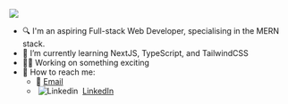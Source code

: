 <!-- Typing SVG by DenverCoder1 - https://github.com/DenverCoder1/readme-typing-svg -->
<a><img src="https://readme-typing-svg.demolab.com/?lines=%F0%9F%91%8B+Hi+there,+I%27m+Thomas;IT+graduate+from+UTAS;Currently+pursuing+MCompSc+(AI)&font=Fira%20Code&center=true&width=440&height=45&color=f75c7e&vCenter=true&pause=1000&size=22" /></a>

- 🔍 I'm an aspiring Full-stack Web Developer, specialising in the MERN stack. 
- 🌱 I’m currently learning NextJS, TypeScript, and TailwindCSS
- 👨‍💻 Working on something exciting
- 💬 How to reach me:
  - 📧 [Email](mailto:thong.dang0903@gmail.com)
  - &nbsp;![Linkedin](https://i.stack.imgur.com/gVE0j.png) &nbsp;[LinkedIn](https://www.linkedin.com/in/minh-thong-dang-856b601a3/)
